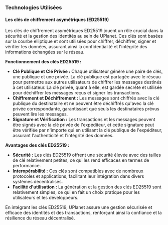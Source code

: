### Technologies Utilisées
#### Les clés de chiffrement asymétriques (ED25519)

Les clés de chiffrement asymétriques ED25519 jouent un rôle crucial dans la sécurité et la gestion des identités au sein de UPlanet. Ces clés sont basées sur la courbe elliptique et sont utilisées pour chiffrer, déchiffrer, signer et vérifier les données, assurant ainsi la confidentialité et l'intégrité des informations échangées sur le réseau.

**Fonctionnement des clés ED25519 :**
- **Clé Publique et Clé Privée :** Chaque utilisateur génère une paire de clés, une publique et une privée. La clé publique est partagée avec le réseau pour permettre aux autres utilisateurs de chiffrer les messages destinés à cet utilisateur. La clé privée, quant à elle, est gardée secrète et utilisée pour déchiffrer les messages reçus et signer les transactions.
- **Chiffrement et Déchiffrement :** Les messages sont chiffrés avec la clé publique du destinataire et ne peuvent être déchiffrés qu'avec la clé privée correspondante, garantissant que seuls les destinataires prévus peuvent lire les messages.
- **Signature et Vérification :** Les transactions et les messages peuvent être signés avec la clé privée de l'expéditeur, et cette signature peut être vérifiée par n'importe qui en utilisant la clé publique de l'expéditeur, assurant l'authenticité et l'intégrité des données.

**Avantages des clés ED25519 :**
- **Sécurité :** Les clés ED25519 offrent une sécurité élevée avec des tailles de clé relativement petites, ce qui les rend efficaces en termes de performance.
- **Interopérabilité :** Ces clés sont compatibles avec de nombreux protocoles et applications, facilitant leur intégration dans divers systèmes décentralisés.
- **Facilité d'utilisation :** La génération et la gestion des clés ED25519 sont relativement simples, ce qui en fait un choix pratique pour les utilisateurs et les développeurs.

En intégrant les clés ED25519, UPlanet assure une gestion sécurisée et efficace des identités et des transactions, renforçant ainsi la confiance et la résilience du réseau décentralisé.
